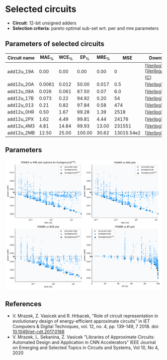 
Selected circuits
===================
 - **Circuit**: 12-bit unsigned adders
 - **Selection criteria**: pareto optimal sub-set wrt. pwr and mre parameters

Parameters of selected circuits
----------------------------

| Circuit name | MAE<sub>%</sub> | WCE<sub>%</sub> | EP<sub>%</sub> | MRE<sub>%</sub> | MSE | Download |
| --- |  --- | --- | --- | --- | --- | --- | 
| add12u_19A | 0.00 | 0.00 | 0.00 | 0.00 | 0 |  [[Verilog](add12u_19A.v)] [[Verilog<sub>PDK45</sub>](add12u_19A_pdk45.v)] [[C](add12u_19A.c)] |
| add12u_20A | 0.0061 | 0.012 | 50.00 | 0.017 | 0.5 |  [[Verilog](add12u_20A.v)]  [[C](add12u_20A.c)] |
| add12u_08A | 0.026 | 0.061 | 87.50 | 0.07 | 6.0 |  [[Verilog](add12u_08A.v)]  [[C](add12u_08A.c)] |
| add12u_17B | 0.073 | 0.22 | 94.92 | 0.20 | 54 |  [[Verilog](add12u_17B.v)]  [[C](add12u_17B.c)] |
| add12u_013 | 0.21 | 0.82 | 97.84 | 0.58 | 474 |  [[Verilog](add12u_013.v)]  [[C](add12u_013.c)] |
| add12u_0HR | 0.50 | 1.67 | 99.28 | 1.39 | 2518 |  [[Verilog](add12u_0HR.v)]  [[C](add12u_0HR.c)] |
| add12u_2PX | 1.62 | 4.49 | 99.81 | 4.44 | 24176 |  [[Verilog](add12u_2PX.v)]  [[C](add12u_2PX.c)] |
| add12u_4M3 | 4.81 | 14.84 | 99.93 | 13.00 | 231551 |  [[Verilog](add12u_4M3.v)]  [[C](add12u_4M3.c)] |
| add12u_2MB | 12.50 | 25.00 | 100.00 | 30.62 | 13015.54e2 |  [[Verilog](add12u_2MB.v)]  [[C](add12u_2MB.c)] |
    
Parameters
--------------
![Parameters figure](fig.png)

References
--------------
   - V. Mrazek, Z. Vasicek and R. Hrbacek, "Role of circuit representation in evolutionary design of energy-efficient approximate circuits" in IET Computers & Digital Techniques, vol. 12, no. 4, pp. 139-149, 7 2018. doi: [10.1049/iet-cdt.2017.0188](https://dx.doi.org/10.1049/iet-cdt.2017.0188)
   - V. Mrazek, L. Sekanina, Z. Vasicek "Libraries of Approximate Circuits: Automated Design and Application in CNN Accelerators" IEEE Journal on Emerging and Selected Topics in Circuits and Systems, Vol 10, No 4, 2020

             